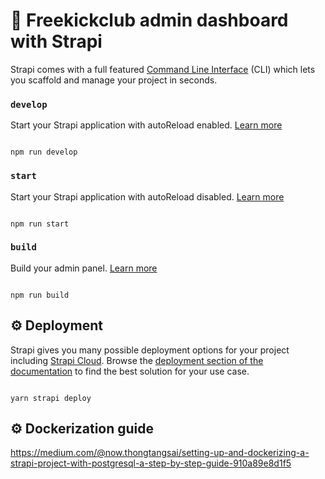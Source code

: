 # 🚀 Freekickclub admin dashboard with Strapi

  

Strapi comes with a full featured [Command Line Interface](https://docs.strapi.io/dev-docs/cli) (CLI) which lets you scaffold and manage your project in seconds.

  

### `develop`

  

Start your Strapi application with autoReload enabled. [Learn more](https://docs.strapi.io/dev-docs/cli#strapi-develop)

  

```

npm run develop

```

  

### `start`

  

Start your Strapi application with autoReload disabled. [Learn more](https://docs.strapi.io/dev-docs/cli#strapi-start)

  

```

npm run start

```

  

### `build`

  

Build your admin panel. [Learn more](https://docs.strapi.io/dev-docs/cli#strapi-build)

  

```

npm run build

```

  

## ⚙️ Deployment

  

Strapi gives you many possible deployment options for your project including [Strapi Cloud](https://cloud.strapi.io). Browse the [deployment section of the documentation](https://docs.strapi.io/dev-docs/deployment) to find the best solution for your use case.

  

```

yarn strapi deploy

```

## ⚙️ Dockerization guide

https://medium.com/@now.thongtangsai/setting-up-and-dockerizing-a-strapi-project-with-postgresql-a-step-by-step-guide-910a89e8d1f5
